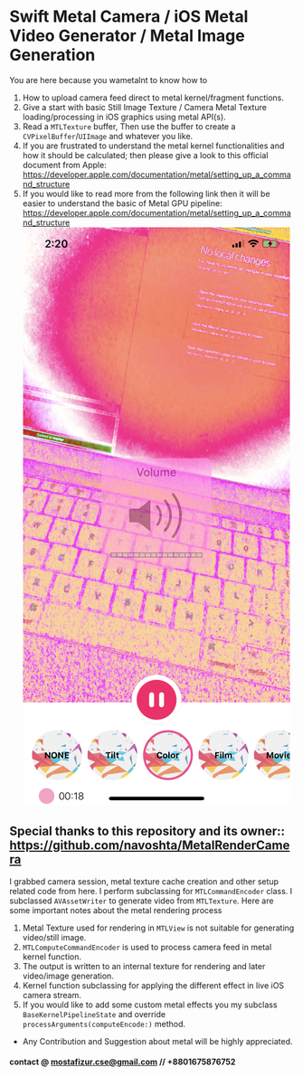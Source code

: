 # Swift Metal Camera / iOS Metal Video Generator / Metal Image Generation

You are here because you wametalnt to know how to 

1. How to upload camera feed direct to metal kernel/fragment functions.
2. Give a start with basic Still Image Texture / Camera Metal Texture loading/processing in iOS graphics using metal API(s).
3. Read a `MTLTexture` buffer, Then use the buffer to create a `CVPixelBuffer`/`UIImage` and whatever you like.
4. If you are frustrated to understand the metal kernel functionalities and how it should be calculated; then please give a look to this official document from Apple: https://developer.apple.com/documentation/metal/setting_up_a_command_structure
5. If you would like to read more from the following link then it will be easier to understand the basic of Metal GPU pipeline: https://developer.apple.com/documentation/metal/setting_up_a_command_structure
![Meta Video](https://github.com/mostafizurrahman/metal-camera-metal-video-metal-image/blob/master/IMG_40DE310CE676-1.jpeg)

## Special thanks to this repository and its owner:: https://github.com/navoshta/MetalRenderCamera

I grabbed camera session, metal texture cache creation and other setup related code from here. I perform subclassing for `MTLCommandEncoder` class. I subclassed `AVAssetWriter` to generate video from `MTLTexture`. 
Here are some important notes about the metal rendering process

1. Metal Texture used for rendering in `MTLView` is not suitable for generating video/still image.
2. `MTLComputeCommandEncoder` is used to process camera feed in metal kernel function. 
3. The output is written to an internal texture for rendering and later video/image generation.
4. Kernel function subclassing for applying the different effect in live iOS camera stream.
5. If you would like to add some custom metal effects you my subclass `BaseKernelPipelineState` and override `processArguments(computeEncode:)` method. 

* Any Contribution and Suggestion about metal will be highly appreciated.

#### contact @ mostafizur.cse@gmail.com // +8801675876752
